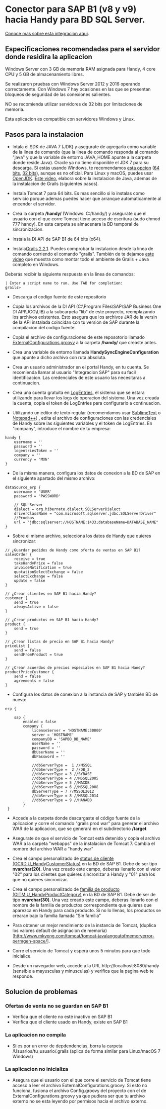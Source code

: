 # Conector para SAP B1 (v8 y v9) hacia Handy para BD SQL Server.

[Conoce mas sobre esta integracion aqui](http://ayuda.handy.la/general/integracion-sap-b1-handy).

## Especificaciones recomendadas para el servidor donde residira la aplicacion

Windows Server con 3 GB de memoria RAM asignada para Handy, 4 core CPU y 5 GB de almacenamiento libres.

Se realizaron pruebas con Windows Server 2012 y 2016 operando correctamente. Con Windows 7 hay ocasiones en las que se presentan bloqueos de seguridad de las conexiones salientes.

NO se recomienda utilizar servidores de 32 bits por limitaciones de memoria.

Esta aplicacion es compatible con servidores Windows y Linux.

## Pasos para la instalacion

- Intala el SDK de JAVA 7 (JDK) y asegurate de agregarlo como variable de la linea de comando (que la linea de comando responda al comando "java" y que la variable de entorno JAVA_HOME apunte a la carpeta donde reside Java). Oracle ya no tiene disponible el JDK 7 para su descarga. Si estás usando Windows, te recomendamos [esta opcion](https://github.com/alexkasko/openjdk-unofficial-builds) ([64 bits](https://bitbucket.org/alexkasko/openjdk-unofficial-builds/downloads/openjdk-1.7.0-u80-unofficial-windows-amd64-installer.zip), [32 bits](https://bitbucket.org/alexkasko/openjdk-unofficial-builds/downloads/openjdk-1.7.0-u80-unofficial-windows-i586-installer.zip)), aunque es no oficial. Para Linux y macOS, puedes usar [OpenJDK](http://openjdk.java.net/). [Este video](https://www.youtube.com/watch?v=Nu3GgjuUOtg), elabora sobre la instalacion de Java, ademas de la instalacion de Grails (siguientes pasos).

- Instala Tomcat 7 para 64 bits. Es mas sencillo si lo instalas como servicio porque ademas puedes hacer que arranque automaticamente al encender el servidor.

- Crea la carpeta **/handy/** (Windows: C:/handy/) y asegurate que el usuario con el que corre Tomcat tiene acceso de escritura (sudo chmod 777 handy). En esta carpeta se almacenara la BD temporal de sincronizacion.

- Instala la DI API de SAP B1 de 64 bits (x64).

- Instala[Grails 2.2.1](http://grails.org/download.html). Puedes comprobar la instalacion desde la línea de comando corriendo el comando "grails". También de te dejamos [este video](https://www.youtube.com/watch?v=Nu3GgjuUOtg) que muestra como montar todo el ambiente de Grails + Java completo en Windows.

Deberás recibir la siguiente respuesta en la linea de comandos:
```
| Enter a script name to run. Use TAB for completion: 
grails> 
```

- Descarga el codigo fuente de este repositorio

- Copia los archivos de la DI API (C:\Program Files\SAP\SAP Business One DI API\JCO\LIB) a la subcarpeta "lib" de este proyecto, reemplazando los archivos existentes. Esto asegura que los archivos JAR de la versin de la API instalada coincidan con tu version de SAP durante la compilacion del codigo fuente.

- Copia el archivo de configuraciones de este reposotorio llamado [ExternalConfigurations.groovy](https://github.com/arturoojeda/handy-sap-b1-integration/blob/master/ExternalConfigurations.groovy) a la carpeta **/handy/** que creaste antes.

- Crea una variable de entorno llamada **HandySyncEngineConfiguration** que apunte a dicho archivo con ruta absoluta.

- Crea un usuario administrador en el portal Handy, en tu cuenta. Se recomienda llamar al usuario "Integracion SAP" para su facil identificacion. Las credenciales de este usuario las necesitaras a continuacion.

- Crea una cuenta gratuita en [LogEntries](https://logentries.com/), el sistema que se estara utilizando para llevar los logs de operacion del sistema. Una vez creada la cuenta, copia el token de LogEntries para configurarlo a continuacion.

- Utilizando un editor de texto regular (recomendamos usar [SublimeText](https://www.sublimetext.com/) o [Notepad++](https://notepad-plus-plus.org/)) , edita el archivo de configuraciones con las credenciales de Handy sobre las siguientes variables y el token de LogEntries. En "company", introduce el nombre de tu empresa:

```
handy {
    username = ''
    password = ''
    logentriesToken = ''
    company = ''
    currency = 'MXN'
}
```

- De la misma manera, configura los datos de conexion a la BD de SAP en el siguiente apartado del mismo archivo:

```
dataSource_erp {
    username = 'USER'
    password = 'PASSWORD'

    // SQL Server
    dialect = org.hibernate.dialect.SQLServerDialect
    driverClassName = "com.microsoft.sqlserver.jdbc.SQLServerDriver"
    //Pruebas
    url = "jdbc:sqlserver://HOSTNAME:1433;databaseName=DATABASE_NAME"
}
```

- Sobre el mismo archivo, selecciona los datos de Handy que quieres sincronizar:

```
// ¿Guardar pedidos de Handy como oferta de ventas en SAP B1?
salesOrder {
    receive = true
    takeHandyPrice = false
    invoiceNotification = true
    quotationSelectExchange = false
    selectExchange = false
    update = false
}

// ¿Crear clientes en SAP B1 hacia Handy?
customer {
    send = true
    alwaysActive = false
}

// ¿Crear productos en SAP B1 hacia Handy?
product {
    send = true
}

// ¿Crear listas de precio en SAP B1 hacia Handy?
priceList {
    send = false
    sendFromProduct = true
}

// ¿Crear acuerdos de precios especiales en SAP B1 hacia Handy?
productPriceCustomer {
    send = false
    agreements = false
}
```
- Configura los datos de conexion a la instancia de SAP y también BD de nuevo:

```
erp {

    sap {
        enabled = false
        company {
            licenseServer = 'HOSTNAME:30000'
            server = 'HOSTNAME'
            companyDB = 'SAPBO_DB_NAME'
            userName = ''
            password = ''
            dbUserName = ''
            dbPassword = ''

            //dbServerType =  1 //MSSQL
            //dbServerType =  2 //DB_2
            //dbServerType = 3 //SYBASE
            //dbServerType = 4 //MSSQL2005
            //dbServerType = 5 //MAXDB
            //dbServerType = 6 //MSSQL2008
            dbServerType = 7 //MSSQL2012
            //dbServerType = 8 //MSSQL2014
            //dbServerType = 9 //HANADB
        }
 }
 ```

- Accede a la carpeta donde descargaste el código fuente de la aplicacion y corre el comando "grails prod war" para generar el archivo WAR de la aplicacion, que se generará en el subdirectorio **/target**

- Asegurate de que el servicio de Tomcat está detenido y copia el archivo WAR a la carpeta "webapps" de la instalacion de Tomcat 7. Cambia el nombre del archivo WAR a "handy.war"

- Crea el campo personalizado de [status de cliente (OCRD.U_HandyCustomerStatus)](http://ayuda.handy.la/general/integracion-sap-b1-handy) en la BD de SAP B1. Debe de ser tipo **nvarchar(20)**. Una vez creado este campo, deberas llenarlo con el valor "02" para los clientes que quieres sincronizar a Handy y "01" para los que no quieres sincronizar.

- Crea el campo personalizado de [familia de producto (OITM.U_HandyProductCategory)](http://ayuda.handy.la/general/integracion-sap-b1-handy) en la BD de SAP B1. Debe de ser de tipo **nvarchar(30)**. Una vez creado este campo, deberas llenarlo con el nombre de la familia de productos correspondiente que quieres que aparezca en Handy para cada producto. Si no lo llenas, los productos se crearan bajo la familia llamada "Sin familia"

- Para obtener un mejor rendimiento de la instancia de Tomcat, (duplica los valores default de asignacion de memoria)[http://www.mkyong.com/tomcat/tomcat-javalangoutofmemoryerror-permgen-space/].

- Corre el servicio de Tomcat y espera unos 5 minutos para que todo inicialice.

- Desde un navegador web, accede a la URL http://localhost:8080/handy (sensible a mayusculas y minusculas) y verifica que la pagina web te responde.

## Solucion de problemas

### Ofertas de venta no se guardan en SAP B1
- Verifica que el cliente no esté inactivo en SAP B1
- Verifica que el cliente usado en Handy, existe en SAP B1

### La aplicacion no compila
- Si es por un error de depdendencias, borra la carpeta /Usuarios/tu_usuario/.grails (aplica de forma similar para Linux/macOS 7 Windows)

### La aplicacion no inicializa
- Asegura que el usuario con el que corre el servicio de Tomcat tiene acceso a leer el archivo ExternalConfigurations.groovy. Si esto no funciona, fusiona el archivo Config.groovy del proyecto con el de ExternalConfigurations.groovy ya que pudiera ser que tu archivo externo no se esta leyendo por permisos hacia el archivo externo. 
